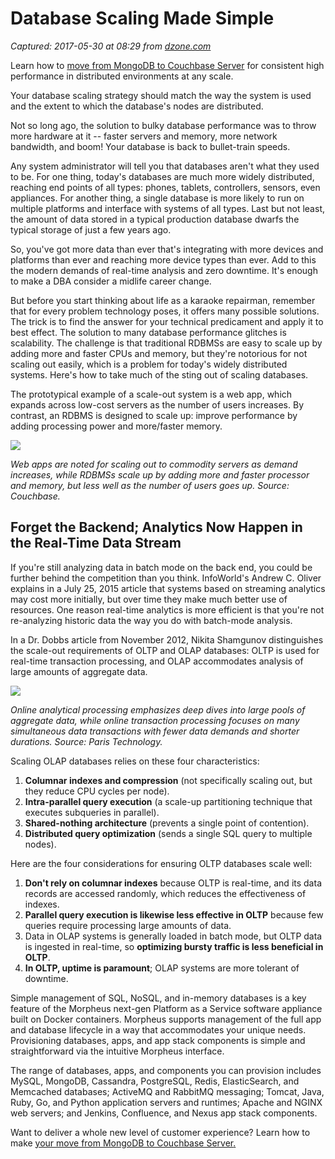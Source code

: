 # Database Scaling Made Simple

_Captured: 2017-05-30 at 08:29 from [dzone.com](https://dzone.com/articles/database-scaling-made-simple-1?oid=twitter&utm_content=buffer8e6ad&utm_medium=social&utm_source=twitter.com&utm_campaign=buffer)_

Learn how to [move from MongoDB to Couchbase Server](https://dzone.com/go?i=206124&u=https%3A%2F%2Fservedby.flashtalking.com%2Fclick%2F8%2F76151%3B2454368%3B369307%3B211%3B0%2F%3Fft_width%3D1%26ft_height%3D1%26url%3D14283402) for consistent high performance in distributed environments at any scale.

Your database scaling strategy should match the way the system is used and the extent to which the database's nodes are distributed.

Not so long ago, the solution to bulky database performance was to throw more hardware at it -- faster servers and memory, more network bandwidth, and boom! Your database is back to bullet-train speeds.

Any system administrator will tell you that databases aren't what they used to be. For one thing, today's databases are much more widely distributed, reaching end points of all types: phones, tablets, controllers, sensors, even appliances. For another thing, a single database is more likely to run on multiple platforms and interface with systems of all types. Last but not least, the amount of data stored in a typical production database dwarfs the typical storage of just a few years ago.

So, you've got more data than ever that's integrating with more devices and platforms than ever and reaching more device types than ever. Add to this the modern demands of real-time analysis and zero downtime. It's enough to make a DBA consider a midlife career change.

But before you start thinking about life as a karaoke repairman, remember that for every problem technology poses, it offers many possible solutions. The trick is to find the answer for your technical predicament and apply it to best effect. The solution to many database performance glitches is scalability. The challenge is that traditional RDBMSs are easy to scale up by adding more and faster CPUs and memory, but they're notorious for not scaling out easily, which is a problem for today's widely distributed systems. Here's how to take much of the sting out of scaling databases.

The prototypical example of a scale-out system is a web app, which expands across low-cost servers as the number of users increases. By contrast, an RDBMS is designed to scale up: improve performance by adding processing power and more/faster memory.

![](https://morpheus-v2-marketing-production.s3.amazonaws.com/system/SpudMedia/3/attachment/olap-vs-oltp-database-comparison_original.png)

_Web apps are noted for scaling out to commodity servers as demand increases, while RDBMSs scale up by adding more and faster processor and memory, but less well as the number of users goes up. Source: Couchbase._

## Forget the Backend; Analytics Now Happen in the Real-Time Data Stream

If you're still analyzing data in batch mode on the back end, you could be further behind the competition than you think. InfoWorld's Andrew C. Oliver explains in a July 25, 2015 article that systems based on streaming analytics may cost more initially, but over time they make much better use of resources. One reason real-time analytics is more efficient is that you're not re-analyzing historic data the way you do with batch-mode analysis.

In a Dr. Dobbs article from November 2012, Nikita Shamgunov distinguishes the scale-out requirements of OLTP and OLAP databases: OLTP is used for real-time transaction processing, and OLAP accommodates analysis of large amounts of aggregate data.

![](https://morpheus-v2-marketing-production.s3.amazonaws.com/system/SpudMedia/4/attachment/scaling-rdgm-databases_original.png)

_Online analytical processing emphasizes deep dives into large pools of aggregate data, while online transaction processing focuses on many simultaneous data transactions with fewer data demands and shorter durations. Source: Paris Technology._

Scaling OLAP databases relies on these four characteristics:

  1. **Columnar indexes and compression** (not specifically scaling out, but they reduce CPU cycles per node).
  2. **Intra-parallel query execution** (a scale-up partitioning technique that executes subqueries in parallel).
  3. **Shared-nothing architecture** (prevents a single point of contention).
  4. **Distributed query optimization** (sends a single SQL query to multiple nodes).

Here are the four considerations for ensuring OLTP databases scale well:

  1. **Don't rely on columnar indexes** because OLTP is real-time, and its data records are accessed randomly, which reduces the effectiveness of indexes.
  2. **Parallel query execution is likewise less effective in OLTP** because few queries require processing large amounts of data.
  3. Data in OLAP systems is generally loaded in batch mode, but OLTP data is ingested in real-time, so **optimizing bursty traffic is less beneficial in OLTP**.
  4. **In OLTP, uptime is paramount**; OLAP systems are more tolerant of downtime.

Simple management of SQL, NoSQL, and in-memory databases is a key feature of the Morpheus next-gen Platform as a Service software appliance built on Docker containers. Morpheus supports management of the full app and database lifecycle in a way that accommodates your unique needs. Provisioning databases, apps, and app stack components is simple and straightforward via the intuitive Morpheus interface.

The range of databases, apps, and components you can provision includes MySQL, MongoDB, Cassandra, PostgreSQL, Redis, ElasticSearch, and Memcached databases; ActiveMQ and RabbitMQ messaging; Tomcat, Java, Ruby, Go, and Python application servers and runtimes; Apache and NGINX web servers; and Jenkins, Confluence, and Nexus app stack components.

Want to deliver a whole new level of customer experience? Learn how to make [your move from MongoDB to Couchbase Server](https://dzone.com/go?i=206125&u=https%3A%2F%2Fservedby.flashtalking.com%2Fclick%2F8%2F76151%3B2454369%3B369307%3B211%3B0%2F%3Fft_width%3D1%26ft_height%3D1%26url%3D14283403)[.](https://dzone.com/go?i=206125&u=https%3A%2F%2Fservedby.flashtalking.com%2Fclick%2F8%2F76151%3B2454369%3B369307%3B211%3B0%2F%3Fft_width%3D1%26ft_height%3D1%26url%3D14283403)
